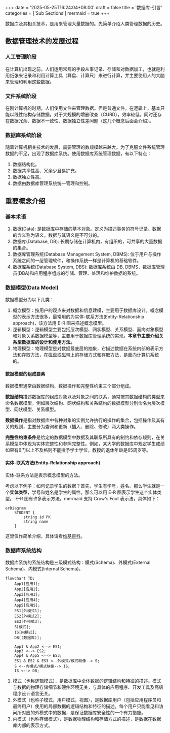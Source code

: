 +++
date = '2025-05-25T16:24:04+08:00'
draft = false
title = '数据库-引言'
categories = ['Sub Sections']
mermaid = true
+++

数据库及其相关技术，是用来管理大量数据的。先简单介绍人类管理数据的历史。

## 数据管理技术的发展过程
### 人工管理阶段
在计算机出现之前，人们运用常规的手段从事记录、存储和对数据加工，也就是利用纸张来记录和利用计算工具（算盘、计算尺）来进行计算，并主要使用人的大脑来管理和利用这些数据。

### 文件系统阶段
在刚计算机的时期，人们使用文件来管理数据。但是普通文件，在逻辑上，基本只能以线性结构存储数据，对于大规模的增删改查（CURD），效率较低。同时还存在数据冗余、数据不一致性、数据独立性差问题（这几个概念后面会介绍）。

### 数据库系统阶段
随着计算机相关技术的发展，需要管理的数规模越来越大。为了克服文件系统管理数据的不足，出现了数据库系统。使用数据库系统管理数据，有以下特点：

1. 数据结构化。
1. 数据共享性高、冗余少且易扩充。
1. 数据独立性高。
1. 数据由数据库管理系统统一管理和控制。

## 重要概念介绍
### 基本术语
1. 数据(Data): 是数据库中存储的基本对象。定义为描述事务的符号记录。数据的含义称为语义，数据与其语义是不可分的。
1. 数据库(Database, DB): 长期存储在计算机内，有组织的，可共享的大量数据的集合。
1. 数据库管理系统(Database Management System, DBMS): 位于用户与操作系统之间的一层管理软件，和操作系统一样是计算机的基础软件。
1. 数据库系统(Database System, DBS): 数据库系统由 DB, DBMS，数据库管理员(DBA)和应用程序组成的存储、管理、处理和维护数据的系统。

### 数据模型(Data Model)
数据模型分为以下几类：
1. 概念模型：按用户的观点来对数据和信息建模，主要用于数据库设计。概念模型的表示方法很多，最常用的为实体-联系方法(Entity-Relationship approach)，该方法用 E-R 图来描述概念模型。
1. 逻辑模型：逻辑模型主要包括层次模型、网状模型、关系模型、面向对象模型和对象关系数据模型等，主要用于数据库管理系统的实现。**本章节主要介绍关系型数据库的设计和使用方法。**
1. 物理模型：物理模型是对数据最底层的抽象，它描述数据在系统内部的表示方法和存取方法，在磁盘或磁带上的存储方式和存取方法，是面向计算机系统的。

#### 数据模型的组成要素
数据模型通常由数据结构、数据操作和完整性约束三个部分组成。

**数据结构**描述数据库的组成对象以及对象之间的联系，通常按其数据结构的类型来命名数据模型，例如层次结构、网状结构和关系结构的数据模型分别命名为层次模型、网状模型、关系模型。

**数据操作**是指对数据库中各种对象的实例允许执行的操作的集合，包括操作及其有关的规则，主要分为查询和更新（插入、删除、修改）两大类操作。

**完整性约束条件**是给定的数据模型中数据及其联系所具有的制约和依存规则，在关系模型中体现为实体完整性和参照完整性。例如，某大学的数据库中规定学生成绩如果有6门以上不及格则不能授予学士学位，教授的退休年龄是65周岁等。

#### 实体-联系方法(Entity-Relationship approach)
实体-联系方法是表示概念模型的方法。

考虑以下例子：如何记录学生的数据？首先，学生有学号，姓名。那么学生就是一个**实体类型**，学号和姓名是学生的属性。那么可以用 E-R 图表示学生这个实体类型。 E-R 图有许多表示方法，mermaid 支持 Crow's Foot 表示法，具体如下：

```mermaid
erDiagram
    STUDENT {
        string id PK
        string name
    }
```

这里仅作简单介绍，具体请看[维基百科](https://en.wikipedia.org/wiki/Entity%E2%80%93relationship_model)。

### 数据库系统结构
数据库系统的系统结构是三级模式结构：模式(Schema)、外模式(External Schema)、内模式(Internal Schema)。

```mermaid
flowchart TD;
    App1[应用1];
    App2[应用2];
    App3[应用3];
    App4[应用4];
    App5[应用5];
    ES1[外模式1];
    ES2[外模式2];
    ES3[外模式3];
    S[模式];
    IS[内模式];
    DB[(数据库)];

    App1 & App2 <--> ES1;
    App3 <--> ES2;
    App4 & App5 <--> ES3;
    ES1 & ES2 & ES3 <--外模式/模式映像--> S;
    S <--内模式/模式映像--> IS;
    IS <--> DB;
```

1. 模式（也称逻辑模式），是数据库中全体数据的逻辑结构和特征的描述。模式与数据的物理存储细节和硬件环境无关，与具体的应用程序、开发工具及高级程序设计语言无关。
1. 外模式（也称子模式，用户模式，视图），是数据库用户（包括应用程序员和最终用户）使用的局部数据的逻辑结构和特征的描述。每个用户只能看见和访问所对应的外模式中的数据，是保证数据库安全性的一个有力措施。
1. 内模式（也称存储模式），是数据物理结构和存储方式的描述，是数据在数据库内部的表示方式。

